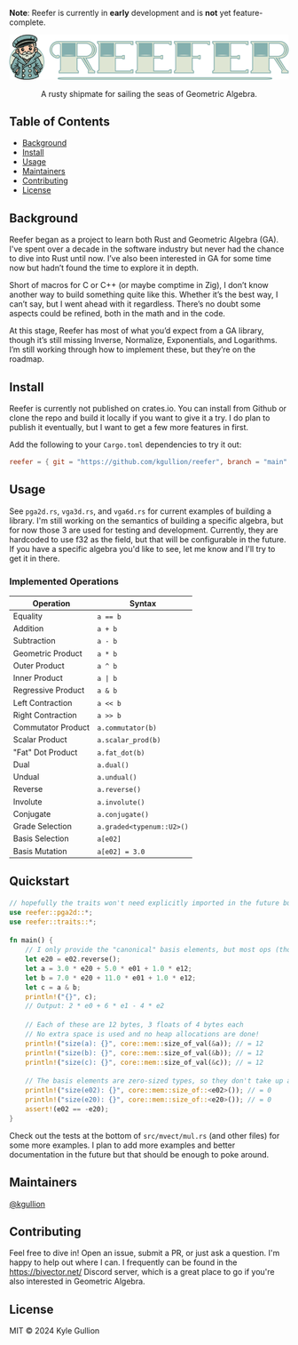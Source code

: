**Note**: Reefer is currently in **early** development and is **not** yet feature-complete.

![banner](img/banner.png)
<div align="center">
A rusty shipmate for sailing the seas of Geometric Algebra.
</div>

## Table of Contents

- [Background](#background)
- [Install](#install)
- [Usage](#usage)
- [Maintainers](#maintainers)
- [Contributing](#contributing)
- [License](#license)

## Background
Reefer began as a project to learn both Rust and Geometric Algebra (GA). I've spent over a decade in the software industry but never had the chance to dive into Rust until now. I’ve also been interested in GA for some time now but hadn’t found the time to explore it in depth.

Short of macros for C or C++ (or maybe comptime in Zig), I don’t know another way to build something quite like this. Whether it’s the best way, I can’t say, but I went ahead with it regardless. There’s no doubt some aspects could be refined, both in the math and in the code.

At this stage, Reefer has most of what you’d expect from a GA library, though it’s still missing Inverse, Normalize, Exponentials, and Logarithms. I’m still working through how to implement these, but they’re on the roadmap.

## Install
Reefer is currently not published on crates.io. You can install from Github or clone the repo and build it locally if you want to give it a try. I do plan to publish it eventually, but I want to get a few more features in first.

Add the following to your `Cargo.toml` dependencies to try it out:
```toml
reefer = { git = "https://github.com/kgullion/reefer", branch = "main" }
```

## Usage
See `pga2d.rs`, `vga3d.rs`, and `vga6d.rs` for current examples of building a library. I'm still working on the semantics of building a specific algebra, but for now those 3 are used for testing and development. Currently, they are hardcoded to use f32 as the field, but that will be configurable in the future. If you have a specific algebra you'd like to see, let me know and I'll try to get it in there.

### Implemented Operations

| Operation             | Syntax                 |
|-----------------------|------------------------|
| Equality              | `a == b`               | 
| Addition              | `a + b`                | 
| Subtraction           | `a - b`                | 
| Geometric Product     | `a * b`                | 
| Outer Product         | `a ^ b`                | 
| Inner Product         | `a \| b`               |
| Regressive Product    | `a & b`                | 
| Left Contraction      | `a << b`               | 
| Right Contraction     | `a >> b`               | 
| Commutator Product    | `a.commutator(b)`      | 
| Scalar Product        | `a.scalar_prod(b)`     | 
| "Fat" Dot Product     | `a.fat_dot(b)`         | 
| Dual                  | `a.dual()`             | 
| Undual                | `a.undual()`           | 
| Reverse               | `a.reverse()`          | 
| Involute              | `a.involute()`         | 
| Conjugate             | `a.conjugate()`        | 
| Grade Selection       | `a.graded<typenum::U2>()`|
| Basis Selection       | `a[e02]`               | 
| Basis Mutation        | `a[e02] = 3.0`         | 


## Quickstart
```rust
// hopefully the traits won't need explicitly imported in the future but for now they do
use reefer::pga2d::*;
use reefer::traits::*;

fn main() {
    // I only provide the "canonical" basis elements, but most ops (those excluding floats and adds) are available for the basis elements
    let e20 = e02.reverse();
    let a = 3.0 * e20 + 5.0 * e01 + 1.0 * e12;
    let b = 7.0 * e20 + 11.0 * e01 + 1.0 * e12;
    let c = a & b;
    println!("{}", c);
    // Output: 2 * e0 + 6 * e1 - 4 * e2

    // Each of these are 12 bytes, 3 floats of 4 bytes each
    // No extra space is used and no heap allocations are done!
    println!("size(a): {}", core::mem::size_of_val(&a)); // = 12
    println!("size(b): {}", core::mem::size_of_val(&b)); // = 12
    println!("size(c): {}", core::mem::size_of_val(&c)); // = 12

    // The basis elements are zero-sized types, so they don't take up any space until floats are multiplied in
    println!("size(e02): {}", core::mem::size_of::<e02>()); // = 0
    println!("size(e20): {}", core::mem::size_of::<e20>()); // = 0
    assert!(e02 == -e20);
}
```

Check out the tests at the bottom of `src/mvect/mul.rs` (and other files) for some more examples. I plan to add more examples and better documentation in the future but that should be enough to poke around.

## Maintainers

[@kgullion](https://github.com/kgullion)

## Contributing

Feel free to dive in! Open an issue, submit a PR, or just ask a question. I'm happy to help out where I can. I frequently can be found in the https://bivector.net/ Discord server, which is a great place to go if you're also interested in Geometric Algebra.

## License

MIT © 2024 Kyle Gullion
